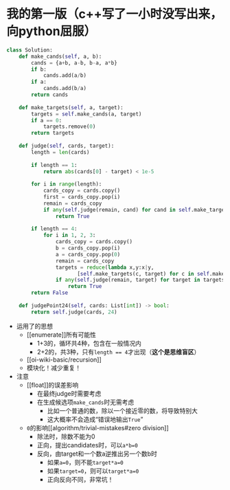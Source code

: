 # 我的第一版（c++写了一小时没写出来，向python屈服）
```python
class Solution:    
    def make_cands(self, a, b):
        cands = {a+b, a-b, b-a, a*b}
        if b:
            cands.add(a/b)
        if a:
            cands.add(b/a)
        return cands
    
    def make_targets(self, a, target):
        targets = self.make_cands(a, target)
        if a == 0:
            targets.remove(0)
        return targets
        
    def judge(self, cards, target):
        length = len(cards)
        
        if length == 1:
            return abs(cards[0] - target) < 1e-5
        
        for i in range(length):
            cards_copy = cards.copy()
            first = cards_copy.pop(i)
            remain = cards_copy
            if any(self.judge(remain, cand) for cand in self.make_targets(first, target)):
                return True
        
        if length == 4:
            for i in 1, 2, 3:
                cards_copy = cards.copy()
                b = cards_copy.pop(i)
                a = cards_copy.pop(0)
                remain = cards_copy
                targets = reduce(lambda x,y:x|y,
                       [self.make_targets(c, target) for c in self.make_cands(a, b)])
                if any(self.judge(remain, target) for target in targets):
                    return True
        return False
            
    def judgePoint24(self, cards: List[int]) -> bool:
        return self.judge(cards, 24)
```
- 运用了的思想
  - [[enumerate]]所有可能性
    - 1+3的，循环共4种，包含在一般情况内
    - 2+2的，共3种，只有`length == 4`才出现（**这个是思维盲区**）
  - [[oi-wiki-basic/recursion]]
  - 模块化！减少重复！
- 注意
  - [[float]]的误差影响
    - 在最终judge时需要考虑
    - 在生成候选项`make_cands`时无需考虑
      - 比如一个普通的数，除以一个接近零的数，将导致特别大
      - 这大概率不会造成“错误地输出`True`”
  - `0`的影响[[algorithm/trivial-mistakes#zero division]]
    - 除法时，除数不能为0
    - 正向，提出candidates时，可以`a*b=0`
    - 反向，由target和一个数a逆推出另一个数b时
      - 如果`a=0`，则不能`target*a=0`
      - 如果`target=0`，则可以`target*a=0`
      - 正向反向不同，非常坑！